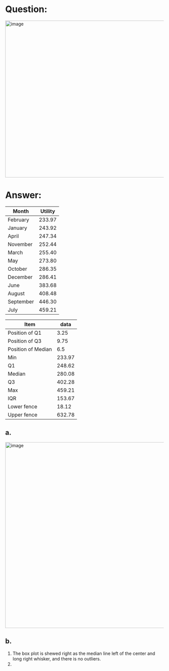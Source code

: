 # Question:<br>
<img width="576" height="498" alt="image" src="https://github.com/user-attachments/assets/f4d2b0f7-2366-443b-a5b7-b56edd9457bd" /><br>

# Answer:<br>

|Month|Utility|
|---|---|
|February	| 233.97| 
|January	| 243.92 |
|April	 |247.34| 
|November	 |252.44| 
|March	| 255.40| 
|May	| 273.80 |
|October	 |286.35| 
|December	 |286.41 |
|June	 |383.68| 
|August	 |408.48 |
|September	| 446.30| 
|July	| 459.21| 

|Item|data|
|-|-|
|Position of Q1|	3.25|
|Position of Q3	|9.75|
|Position of Median|	6.5|
|Min	| 233.97| 
|Q1	| 248.62 |
|Median	| 280.08| 
|Q3	 |402.28 |
|Max	| 459.21 |
|IQR	| 153.67 |
|Lower fence	 |18.12 |
|Upper fence	| 632.78| 


## a.<br>
<img width="1377" height="590" alt="image" src="https://github.com/user-attachments/assets/7134313f-adaf-469c-aa43-1c6baae7b2da" /><br>


## b.<br>
1. The box plot is shewed right as the median line left of the center and long right whisker, and there is no outliers.<br>
2. 
